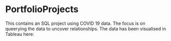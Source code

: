 # PortfolioProjects

This contains an SQL project using COVID 19 data. The focus is on queerying the data to uncover relationships. The data has been visualised in Tableau here:
